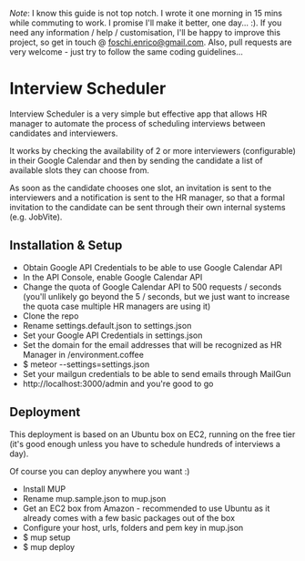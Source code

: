 
*Note*: I know this guide is not top notch. I wrote it one morning in 15 mins while commuting to work. I promise I'll make it better, one day... :). If you need any information / help / customisation, I'll be happy to improve this project, so get in touch @ foschi.enrico@gmail.com. Also, pull requests are very welcome - just try to follow the same coding guidelines...  

# Interview Scheduler

Interview Scheduler is a very simple but effective app that allows HR manager to automate the process of scheduling interviews between candidates and interviewers.

It works by checking the availability of 2 or more interviewers (configurable) in their Google Calendar and then by sending the candidate a list of available slots they can choose from. 

As soon as the candidate chooses one slot, an invitation is sent to the interviewers and a notification is sent to the HR manager, so that a formal invitation to the candidate can be sent through their own internal systems (e.g. JobVite).

## Installation & Setup

* Obtain Google API Credentials to be able to use Google Calendar API
* In the API Console, enable Google Calendar API
* Change the quota of Google Calendar API to 500 requests / seconds (you'll unlikely go beyond the 5 / seconds, but we just want to increase the quota case multiple HR managers are using it)
* Clone the repo
* Rename settings.default.json to settings.json
* Set your Google API Credentials in settings.json
* Set the domain for the email addresses that will be recognized as HR Manager in /environment.coffee
* $ meteor --settings=settings.json
* Set your mailgun credentials to be able to send emails through MailGun
* http://localhost:3000/admin and you're good to go

## Deployment 

This deployment is based on an Ubuntu box on EC2, running on the free tier (it's good enough unless you have to schedule hundreds of interviews a day).

Of course you can deploy anywhere you want :)

* Install MUP
* Rename mup.sample.json to mup.json
* Get an EC2 box from Amazon - recommended to use Ubuntu as it already comes with a few basic packages out of the box
* Configure your host, urls, folders and pem key in mup.json
* $ mup setup
* $ mup deploy